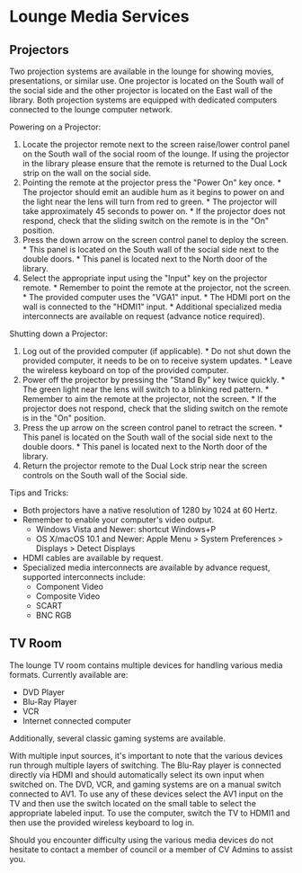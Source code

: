 # Lounge Media Services

## Projectors

Two projection systems are available in the lounge for showing movies, presentations, or similar use.  One projector is located on the South wall of the social side and the other projector is located on the East wall of the library.  Both projection systems are equipped with dedicated computers connected to the lounge computer network.

Powering on a Projector:

  1. Locate the projector remote next to the screen raise/lower control panel on the South wall of the social room of the lounge.  If using the projector in the library please ensure that the remote is returned to the Dual Lock strip on the wall on the social side.
  2. Pointing the remote at the projector press the "Power On" key once.
    * The projector should emit an audible hum as it begins to power on and the light near the lens will turn from red to green.
    * The projector will take approximately 45 seconds to power on.
    * If the projector does not respond, check that the sliding switch on the remote is in the "On" position.
  3. Press the down arrow on the screen control panel to deploy the screen.
    * This panel is located on the South wall of the social side next to the double doors.
    * This panel is located next to the North door of the library.
  4. Select the appropriate input using the "Input" key on the projector remote.
    * Remember to point the remote at the projector, not the screen.
    * The provided computer uses the "VGA1" input.
    * The HDMI port on the wall is connected to the "HDMI1" input.
    * Additional specialized media interconnects are available on request (advance notice required).


Shutting down a Projector:

  1. Log out of the provided computer (if applicable).
    * Do not shut down the provided computer, it needs to be on to receive system updates.
    * Leave the wireless keyboard on top of the provided computer.
  2. Power off the projector by pressing the "Stand By" key twice quickly.
    * The green light near the lens will switch to a blinking red pattern.
    * Remember to aim the remote at the projector, not the screen.
    * If the projector does not respond, check that the sliding switch on the remote is in the "On" position.
  3. Press the up arrow on the screen control panel to retract the screen.
    * This panel is located on the South wall of the social side next to the double doors.
    * This panel is located next to the North door of the library.
  4. Return the projector remote to the Dual Lock strip near the screen controls on the South wall of the Social side.


Tips and Tricks:

  * Both projectors have a native resolution of 1280 by 1024 at 60 Hertz.
  * Remember to enable your computer's video output.
    * Windows Vista and Newer: shortcut Windows+P
    * OS X/macOS 10.1 and Newer: Apple Menu > System Preferences > Displays > Detect Displays
  * HDMI cables are available by request.
  * Specialized media interconnects are available by advance request, supported interconnects include:
    * Component Video
    * Composite Video
    * SCART
    * BNC RGB

## TV Room

The lounge TV room contains multiple devices for handling various media formats.  Currently available are:

* DVD Player
* Blu-Ray Player
* VCR
* Internet connected computer

Additionally, several classic gaming systems are available.

With multiple input sources, it's important to note that the various devices run through multiple layers of switching.  The Blu-Ray player is connected directly via HDMI and should automatically select its own input when switched on.  The DVD, VCR, and gaming systems are on a manual switch connected to AV1.  To use any of these devices select the AV1 input on the TV and then use the switch located on the small table to select the appropriate labeled input.  To use the computer, switch the TV to HDMI1 and then use the provided wireless keyboard to log in.

Should you encounter difficulty using the various media devices do not hesitate to contact a member of council or a member of CV Admins to assist you.
